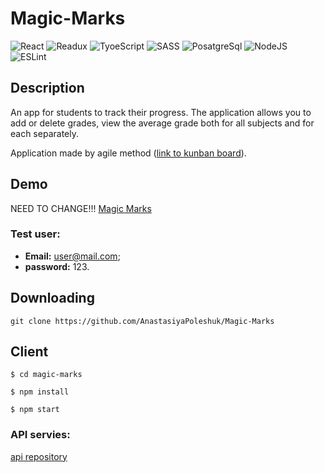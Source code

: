 # Magic-Marks

![React](https://github.com/AnastasiyaPoleshuk/images/blob/main/react.svg)
![Readux](https://github.com/AnastasiyaPoleshuk/images/blob/main/reduxSvg.svg)
![TyoeScript](https://img.shields.io/badge/-TypeScript-0D1117?style=for-the-badge&logo=TypeScript)
![SASS](https://img.shields.io/badge/-SASS-0D1117?style=for-the-badge&logo=sass)
![PosatgreSql](https://github.com/AnastasiyaPoleshuk/images/blob/main/postgre.svg)
![NodeJS](https://github.com/AnastasiyaPoleshuk/images/blob/main/nodeJS.svg)
![ESLint](https://img.shields.io/badge/-ESLint-0D1117?style=for-the-badge&logo=ESLint)


## Description

An app for students to track their progress. The application allows you to add or delete grades, view the average grade both for all subjects and for each separately.

Application made by agile method ([link to kunban board](https://magicmark.atlassian.net/jira/software/projects/MM/boards/1)).

## Demo

NEED TO CHANGE!!! [Magic Marks](https://magic-marks.netlify.app/)

### Test user:

* **Email:** user@mail.com;
* **password:** 123.

## Downloading
`git clone https://github.com/AnastasiyaPoleshuk/Magic-Marks`

## Client 

```
$ cd magic-marks

$ npm install

$ npm start
```

### API servies:

[api repository](https://github.com/AnastasiyaPoleshuk/Magic-Marks-API)
